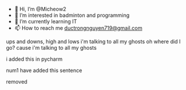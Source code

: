 - 👋 Hi, I’m @Micheow2
- 👀 I’m interested in badminton and programming
- 🌱 I’m currently learning IT
- 📫 How to reach me ductrongnguyen719@gmail.com

ups and downs, high and lows
i'm talking to all my ghosts
oh where did I go? 
cause i'm talking to all my ghosts

i added this in pycharm

num1 have added this sentence

removed